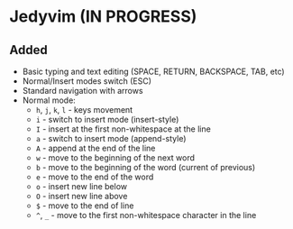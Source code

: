 # Jedyvim (IN PROGRESS)

## Added
- Basic typing and text editing (SPACE, RETURN, BACKSPACE, TAB, etc)
- Normal/Insert modes switch (ESC)
- Standard navigation with arrows
- Normal mode:
    - `h`, `j`, `k`, `l` - keys movement
    - `i` - switch to insert mode (insert-style)
    - `I` - insert at the first non-whitespace at the line
    - `a` - switch to insert mode (append-style)
    - `A` - append at the end of the line
    - `w` - move to the beginning of the next word
    - `b` - move to the beginning of the word (current of previous)
    - `e` - move to the end of the word
    - `o` - insert new line below
    - `O` - insert new line above
    - `$` - move to the end of line
    - `^`, `_` - move to the first non-whitespace character in the line
